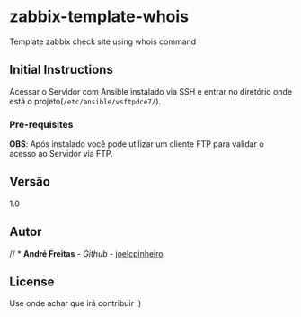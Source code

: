 # zabbix-template-whois
Template zabbix check site using whois command

## Initial Instructions


Acessar o Servidor com Ansible instalado via SSH e entrar no diretório onde está o projeto(`/etc/ansible/vsftpdce7/`).

### Pre-requisites


**OBS**: Após instalado você pode utilizar um cliente FTP para validar o acesso ao Servidor via FTP.

## Versão

1.0

## Autor

// * **André Freitas** - *Github* - [joelcpinheiro](https://github.com/joelcpinheiro) 


## License

Use onde achar que irá contribuir :)

